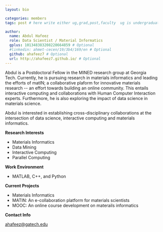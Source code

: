 ```yaml
---
layout: bio

categories: members
tags: post # here write either ug,grad,post,faculty  ug is undergraduate, grad self explanatory, post is for post docs and visiting professors

author:
  name: Abdul Hafeez
  role: Data Scientist / Material Informatics 
  gplus: 101348383208228664859 # Optional
  #linkedin: ahmet-cecen/19/3b4/169/en # Optional
  github: ahafeez7 # Optional
  url: http://ahafeez7.github.io/ # Optional
---
```


Abdul is a Postdoctoral Fellow in the MINED research group at Georgia Tech. Currently, he is pursuing research in materials informatics and leading the efforts of matIN; a collaborative plaform for innovative materials research -- an effort towards building an online community. This entails interactive computing and collaborations with Human Computer Interaction experts. Furthermore, he is also exploring the impact of data science in materials science. 

Abdul is interested in establishing cross-disciplinary collaborations at the intersection of data science, interactive computing and materials informatics.

**Research Interests**

* Materials Informatics
* Data Mining
* Interactive Computing
* Parallel Computing

**Work Environment**

* MATLAB, C++, and Python

**Current Projects**

* Materials Informatics
* MATIN: An e-collaboration platform for materials scientists
* MOOC: An online course development on materails informatics 

**Contact Info**

ahafeez@gatech.edu
